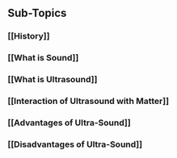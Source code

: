 ## Sub-Topics
### [[History]]
### [[What is Sound]]
### [[What is Ultrasound]]
### [[Interaction of Ultrasound with Matter]]
### [[Advantages of Ultra-Sound]]
### [[Disadvantages of Ultra-Sound]]